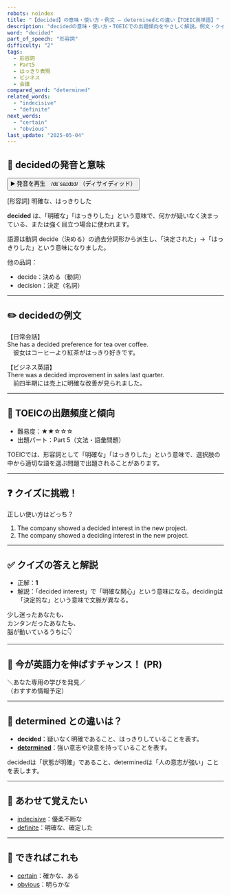 ```yaml
---
robots: noindex
title: "【decided】の意味・使い方・例文 ― determinedとの違い【TOEIC英単語】"
description: "decidedの意味・使い方・TOEICでの出題傾向をやさしく解説。例文・クイズ付きでdeterminedとの違いもわかりやすく学べます。"
word: "decided"
part_of_speech: "形容詞"
difficulty: "2"
tags:
  - 形容詞
  - Part5
  - はっきり表現
  - ビジネス
  - 会議
compared_word: "determined"
related_words:
  - "indecisive"
  - "definite"
next_words:
  - "certain"
  - "obvious"
last_update: "2025-05-04"
---
```


## 🔰 decidedの発音と意味

<button class="play-audio" onclick="playTTS('decided')">
  <span class="play-audio-main">
    ▶️ 発音を再生　/dɪˈsaɪdɪd/
  </span>
  <span class="play-audio-sub">
    （ディサイディッド）
  </span>
</button>

[形容詞] 明確な、はっきりした

**decided** は、「明確な」「はっきりした」という意味で、何かが疑いなく決まっている、または強く目立つ場合に使われます。

語源は動詞 decide（決める）の過去分詞形から派生し、「決定された」→「はっきりした」という意味になりました。

他の品詞：  
- decide：決める（動詞）
- decision：決定（名詞）

---

## ✏️ decidedの例文

【日常会話】  
She has a decided preference for tea over coffee.  
　彼女はコーヒーより紅茶がはっきり好きです。

【ビジネス英語】  
There was a decided improvement in sales last quarter.  
　前四半期には売上に明確な改善が見られました。

---

## 🎯 TOEICの出題頻度と傾向

- 難易度：★★☆☆☆
- 出題パート：Part 5（文法・語彙問題）

TOEICでは、形容詞として「明確な」「はっきりした」という意味で、選択肢の中から適切な語を選ぶ問題で出題されることがあります。

---

## ❓ クイズに挑戦！

正しい使い方はどっち？

1. The company showed a decided interest in the new project.  
2. The company showed a deciding interest in the new project.

---

## ✅ クイズの答えと解説

- 正解：**1**
- 解説：「decided interest」で「明確な関心」という意味になる。decidingは「決定的な」という意味で文脈が異なる。

少し迷ったあなたも、  
カンタンだったあなたも、  
脳が動いているうちに👇️

---

## 🚀 今が英語力を伸ばすチャンス！ (PR)

<div class="info-center">
＼あなた専用の学びを発見／<br>  
（おすすめ情報予定）
</div>

---

## 🤔  determined との違いは？

- **decided**：疑いなく明確であること、はっきりしていることを表す。
- **[determined](/word/determined)**：強い意志や決意を持っていることを表す。

decidedは「状態が明確」であること、determinedは「人の意志が強い」ことを表します。

---

## 🧩 あわせて覚えたい

- [indecisive](/word/indecisive)：優柔不断な
- [definite](/word/definite)：明確な、確定した

---

## 📖 できればこれも

- [certain](/word/certain)：確かな、ある
- [obvious](/word/obvious)：明らかな

<!-- cvid: aid42_bid22 -->
